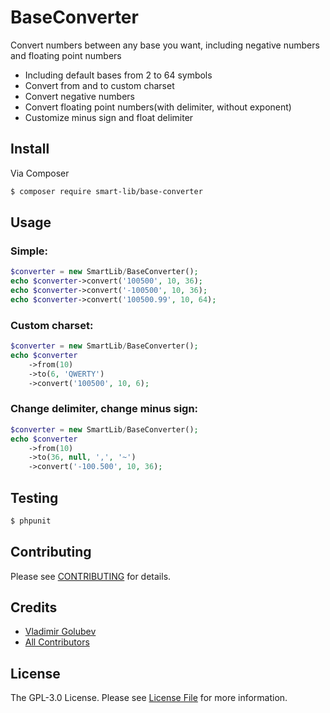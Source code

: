 # BaseConverter

Convert numbers between any base you want, including negative numbers and floating point numbers

* Including default bases from 2 to 64 symbols
* Convert from and to custom charset
* Convert negative numbers
* Convert floating point numbers(with delimiter, without exponent)
* Customize minus sign and float delimiter  

## Install

Via Composer

``` bash
$ composer require smart-lib/base-converter
```

## Usage

### Simple:

``` php
$converter = new SmartLib/BaseConverter();
echo $converter->convert('100500', 10, 36);
echo $converter->convert('-100500', 10, 36);
echo $converter->convert('100500.99', 10, 64);
```

### Custom charset:
   
   ``` php
   $converter = new SmartLib/BaseConverter();
   echo $converter
       ->from(10)
       ->to(6, 'QWERTY')
       ->convert('100500', 10, 6);
   ```

### Change delimiter, change minus sign:

``` php
$converter = new SmartLib/BaseConverter();
echo $converter
    ->from(10)
    ->to(36, null, ',', '~')
    ->convert('-100.500', 10, 36);
```

## Testing

``` bash
$ phpunit
```

## Contributing

Please see [CONTRIBUTING](https://github.com/smart-lib/base-converter/blob/master/CONTRIBUTING.md) for details.

## Credits

- [Vladimir Golubev](https://github.com/WladySpb)
- [All Contributors](https://github.com/smart-lib/base-converter/contributors)

## License

The GPL-3.0 License. Please see [License File](LICENSE.md) for more information.
